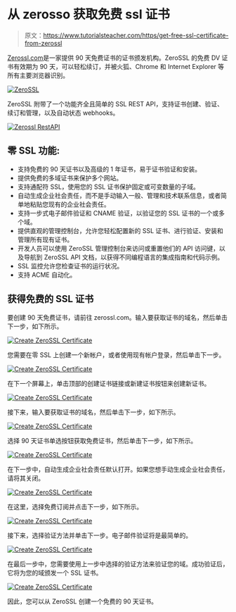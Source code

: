 # 从 zerosso 获取免费 ssl 证书

> 原文：<https://www.tutorialsteacher.com/https/get-free-ssl-certificate-from-zerossl>

[Zerossl.com](https://zerossl.com)是一家提供 90 天免费证书的证书颁发机构。ZeroSSL 的免费 DV 证书有效期为 90 天，可以轻松续订，并被火狐、Chrome 和 Internet Explorer 等所有主要浏览器识别。

[![ZeroSSL](img/942b2a5722a7e97beda44eed37a6af52.png)](../../Content/images/https/zerossl.png) 

ZeroSSL 附带了一个功能齐全且简单的 SSL REST API，支持证书创建、验证、续订和管理，以及自动状态 webhooks。

[![Zerossl RestAPI](img/f4a0b177d5636db3cf5f669314791d1f.png)](../../Content/images/https/zerossl-restapi.PNG) 

## 零 SSL 功能:

*   支持免费的 90 天证书以及高级的 1 年证书，易于证书验证和安装。
*   提供免费的多域证书来保护多个网站。
*   支持通配符 SSL，使用您的 SSL 证书保护固定或可变数量的子域。
*   自动生成企业社会责任，而不是手动输入一般、管理和技术联系信息，或者简单地粘贴您现有的企业社会责任。
*   支持一步式电子邮件验证和 CNAME 验证，以验证您的 SSL 证书的一个或多个域。
*   提供直观的管理控制台，允许您轻松配置新的 SSL 证书、进行验证、安装和管理所有现有证书。
*   开发人员可以使用 ZeroSSL 管理控制台来访问或重置他们的 API 访问键，以及导航到 ZeroSSL API 文档，以获得不同编程语言的集成指南和代码示例。
*   SSL 监控允许您检查证书的运行状况。
*   支持 ACME 自动化。

## 获得免费的 SSL 证书

要创建 90 天免费证书，请前往 zerossl.com。输入要获取证书的域名，然后单击下一步，如下所示。

[![Create ZeroSSL Certificate](img/3efe7a96e9c7f4c84ed2dca4781a289b.png)](../../Content/images/https/create-certificate1.PNG) 

您需要在零 SSL 上创建一个新帐户，或者使用现有帐户登录，然后单击下一步。

[<picture><source data-srcset="../../Content/images/https/create-certificate2.webp" type="image/webp"> <source data-srcset="../../Content/images/https/create-certificate2.PNG" type="image/png"> ![Create ZeroSSL Certificate](img/fec8346197af5ef4317cf3d9d6724118.png) </picture>](../../Content/images/https/create-certificate2.PNG) 

在下一个屏幕上，单击顶部的创建证书链接或新建证书按钮来创建新证书。

[<picture><source data-srcset="../../Content/images/https/create-certificate3.webp" type="image/webp"> <source data-srcset="../../Content/images/https/create-certificate3.PNG" type="image/png"> ![Create ZeroSSL Certificate](img/69cd593a9a89f28405a5fa73dc5f0a71.png) </picture>](../../Content/images/https/create-certificate3.PNG) 

接下来，输入要获取证书的域名，然后单击下一步，如下所示。

[<picture><source data-srcset="../../Content/images/https/create-certificate4.webp" type="image/webp"> <source data-srcset="../../Content/images/https/create-certificate4.PNG" type="image/png"> ![Create ZeroSSL Certificate](img/93447ce539af3e425475b1ab820c0213.png) </picture>](../../Content/images/https/create-certificate4.PNG) 

选择 90 天证书单选按钮获取免费证书，然后单击下一步，如下所示。

[<picture><source data-srcset="../../Content/images/https/create-certificate5.webp" type="image/webp"> <source data-srcset="../../Content/images/https/create-certificate5.PNG" type="image/png"> ![Create ZeroSSL Certificate](img/1d190da6dd68d5cf6d3a96c7ba1aaefd.png) </picture>](../../Content/images/https/create-certificate5.PNG) 

在下一步中，自动生成企业社会责任默认打开。如果您想手动生成企业社会责任，请将其关闭。

[<picture><source data-srcset="../../Content/images/https/create-certificate6.webp" type="image/webp"> <source data-srcset="../../Content/images/https/create-certificate6.PNG" type="image/png"> ![Create ZeroSSL Certificate](img/8e2fea3654a22bbfbf35c2996f61258e.png) </picture>](../../Content/images/https/create-certificate6.PNG) 

在这里，选择免费订阅并点击下一步，如下所示。

[<picture><source data-srcset="../../Content/images/https/create-certificate7.webp" type="image/webp"> <source data-srcset="../../Content/images/https/create-certificate7.PNG" type="image/png"> ![Create ZeroSSL Certificate](img/6bce94a7dd3f73f3456433f3fef04186.png) </picture>](../../Content/images/https/create-certificate7.PNG) 

接下来，选择验证方法并单击下一步。电子邮件验证将是最简单的。

[<picture><source data-srcset="../../Content/images/https/create-certificate8.webp" type="image/webp"> <source data-srcset="../../Content/images/https/create-certificate8.PNG" type="image/png"> ![Create ZeroSSL Certificate](img/bbc5f4c2ab1bc0d7594af3166cb7936d.png) </picture>](../../Content/images/https/create-certificate8.PNG) 

在最后一步中，您需要使用上一步中选择的验证方法来验证您的域。成功验证后，它将为您的域颁发一个 SSL 证书。

[<picture><source data-srcset="../../Content/images/https/create-certificate9.webp" type="image/png"> <source data-srcset="../../Content/images/https/create-certificate9.PNG" type="image/png"> ![Create ZeroSSL Certificate](img/3c63f40bd57b874a7112ccec50f382a3.png) </picture>](../../Content/images/https/create-certificate9.PNG) 

因此，您可以从 ZeroSSL 创建一个免费的 90 天证书。